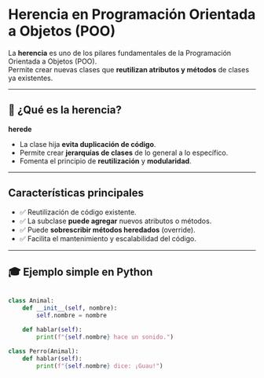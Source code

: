 #  Herencia en Programación Orientada a Objetos (POO)

La **herencia** es uno de los pilares fundamentales de la Programación Orientada a Objetos (POO).  
Permite crear nuevas clases que **reutilizan atributos y métodos** de clases ya existentes.

---

## 🧠 ¿Qué es la herencia?

 **herede** 

- La clase hija **evita duplicación de código**.
- Permite crear **jerarquías de clases** de lo general a lo específico.
- Fomenta el principio de **reutilización** y **modularidad**.

---

##  Características principales

- ✅ Reutilización de código existente.
- ✅ La subclase **puede agregar** nuevos atributos o métodos.
- ✅ Puede **sobrescribir métodos heredados** (override).
- ✅ Facilita el mantenimiento y escalabilidad del código.

---

## 🎓 Ejemplo simple en Python

```python

class Animal:
    def __init__(self, nombre):
        self.nombre = nombre

    def hablar(self):
        print(f"{self.nombre} hace un sonido.")

class Perro(Animal):
    def hablar(self):
        print(f"{self.nombre} dice: ¡Guau!")

